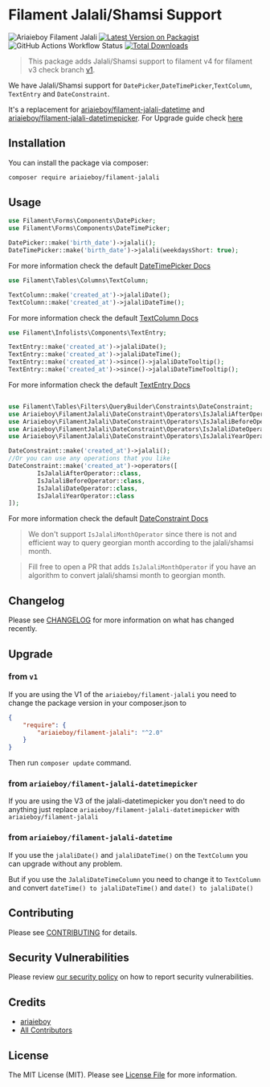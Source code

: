 # Filament Jalali/Shamsi Support

![Ariaieboy Filament Jalali](https://preview.dragon-code.pro/Ariaieboy/Filament-Jalali.svg?brand=laravel)
[![Latest Version on Packagist](https://img.shields.io/packagist/v/ariaieboy/filament-jalali.svg?style=flat-square)](https://packagist.org/packages/ariaieboy/filament-jalali)
![GitHub Actions Workflow Status](https://img.shields.io/github/actions/workflow/status/ariaieboy/filament-jalali/php-cs-fixer.yml?label=styling)
[![Total Downloads](https://img.shields.io/packagist/dt/ariaieboy/filament-jalali.svg?style=flat-square)](https://packagist.org/packages/ariaieboy/filament-jalali)

> This package adds Jalali/Shamsi support to filament v4 for filament v3 check branch [v1](https://github.com/ariaieboy/filament-jalali/tree/v1).

We have Jalali/Shamsi support for `DatePicker`,`DateTimePicker`,`TextColumn`, `TextEntry` and `DateConstraint`.


It's a replacement for [ariaieboy/filament-jalali-datetime](https://github.com/ariaieboy/filament-jalali-datetime) and [ariaieboy/filament-jalali-datetimepicker](https://github.com/ariaieboy/filament-jalali-datetimepicker).
For Upgrade guide check [here](README.md#upgrade)

## Installation

You can install the package via composer:

```bash
composer require ariaieboy/filament-jalali
```

## Usage

```php
use Filament\Forms\Components\DatePicker;
use Filament\Forms\Components\DateTimePicker;

DatePicker::make('birth_date')->jalali();
DateTimePicker::make('birth_date')->jalali(weekdaysShort: true);
```
For more information check the default [DateTimePicker Docs](https://filamentphp.com/docs/3.x/forms/fields#date-time-picker)
```php
use Filament\Tables\Columns\TextColumn;

TextColumn::make('created_at')->jalaliDate();
TextColumn::make('created_at')->jalaliDateTime();
```
For more information check the default [TextColumn Docs](https://filamentphp.com/docs/3.x/tables/columns/text)
```php
use Filament\Infolists\Components\TextEntry;

TextEntry::make('created_at')->jalaliDate();
TextEntry::make('created_at')->jalaliDateTime();
TextEntry::make('created_at')->since()->jalaliDateTooltip();
TextEntry::make('created_at')->since()->jalaliDateTimeTooltip();
```
For more information check the default [TextEntry Docs](https://filamentphp.com/docs/3.x/infolists/entries/text)
```php

use Filament\Tables\Filters\QueryBuilder\Constraints\DateConstraint;
use Ariaieboy\FilamentJalali\DateConstraint\Operators\IsJalaliAfterOperator;
use Ariaieboy\FilamentJalali\DateConstraint\Operators\IsJalaliBeforeOperator;
use Ariaieboy\FilamentJalali\DateConstraint\Operators\IsJalaliDateOperator;
use Ariaieboy\FilamentJalali\DateConstraint\Operators\IsJalaliYearOperator;

DateConstraint::make('created_at')->jalali();
//Or you can use any operations that you like
DateConstraint::make('created_at')->operators([
        IsJalaliAfterOperator::class,
        IsJalaliBeforeOperator::class,
        IsJalaliDateOperator::class,
        IsJalaliYearOperator::class
]);
```
For more information check the default [DateConstraint Docs](https://filamentphp.com/docs/3.x/tables/filters/query-builder#date-constraints)

> We don't support `IsJalaliMonthOperator` since there is not and efficient way to query georgian month according to the jalali/shamsi month.

> Fill free to open a PR that adds `IsJalaliMonthOperator` if you have an algorithm to convert jalali/shamsi month to georgian month.

## Changelog

Please see [CHANGELOG](CHANGELOG.md) for more information on what has changed recently.

## Upgrade

### from `v1`

If you are using the V1 of the `ariaieboy/filament-jalali` you need to change the package version in your composer.json to
```json
{
    "require": {
        "ariaieboy/filament-jalali": "^2.0"
    }
}
```
Then run `composer update` command.

### from `ariaieboy/filament-jalali-datetimepicker`

If you are using the V3 of the jalali-datetimepicker you don't need to do anything just replace `ariaieboy/filament-jalali-datetimepicker` with `ariaieboy/filament-jalali`

### from `ariaieboy/filament-jalali-datetime`

If you use the `jalaliDate()` and `jalaliDateTime()` on the `TextColumn` you can upgrade without any problem.

But if you use the `JalaliDateTimeColumn` you need to change it to `TextColumn` and convert `dateTime() to jalaliDateTime()` and `date() to jalaliDate()`

## Contributing

Please see [CONTRIBUTING](https://github.com/spatie/.github/blob/main/CONTRIBUTING.md) for details.

## Security Vulnerabilities

Please review [our security policy](../../security/policy) on how to report security vulnerabilities.

## Credits

- [ariaieboy](https://github.com/ariaieboy)
- [All Contributors](../../contributors)

## License

The MIT License (MIT). Please see [License File](LICENSE.md) for more information.
